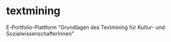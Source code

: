 textmining
==========

E-Portfolio-Plattform "Grundlagen des Textmining für Kultur- und SozialwissenschafterInnen"
